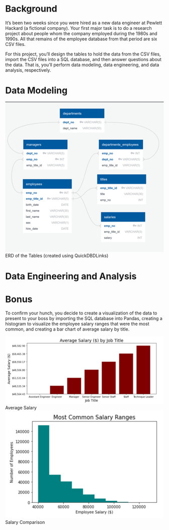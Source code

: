 # Background

It’s been two weeks since you were hired as a new data engineer at Pewlett Hackard (a fictional company). Your first major task is to do a research project about people whom the company employed during the 1980s and 1990s. All that remains of the employee database from that period are six CSV files.

For this project, you’ll design the tables to hold the data from the CSV files, import the CSV files into a SQL database, and then answer questions about the data. That is, you’ll perform data modeling, data engineering, and data analysis, respectively.

# Data Modeling

   ![ERD](Images/ERD_Table.png) ERD of the Tables (created using QuickDBDLinks)


# Data Engineering and Analysis 




# Bonus

To confirm your hunch, you decide to create a visualization of the data to present to your boss by importing the SQL database into Pandas, creating a histogram to visualize the employee salary ranges that were the most common, and creating a bar chart of average salary by title.

   ![AVG_SAL](Images/Avg_Salary2.png) Average Salary 
   ![COMM_SAL](Images/Comm_Salary2.png) Salary Comparison  